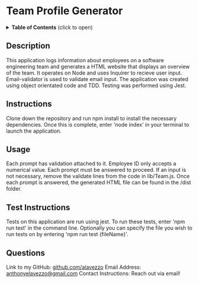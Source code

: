 # Team Profile Generator

  <details>
<summary><b>Table of Contents</b> (click to open)</summary>
<!-- MarkdownTOC -->

1. [Description:](#description)
1. [Instructions:](#instructions)
1. [Usage:](#usage)

1. [Test Instructions:](#test-instructions)

1. [Questions:](#questions)

<!-- /MarkdownTOC -->
</details>

  
  ## Description
  This application logs information about employees on a software engineering team and generates a HTML website that displays an overview of the team. It operates on Node and uses Inquirer to recieve user input. Email-validator is used to validate email input. The application was created using object orientated code and TDD. Testing was performed using Jest.
  ## Instructions
  Clone down the repository and run npm install to install the necessary dependencies. Once this is complete, enter 'node index' in your terminal to launch the application. 
  ## Usage
  Each prompt has validation attached to it. Employee ID only accepts a numerical value. Each prompt must be answered to proceed. If an input is not necessary, remove the validate lines from the code in lib/Team.js. Once each prompt is answered, the generated HTML file can be found in the /dist folder. 
  
  ## Test Instructions
  Tests on this application are run using jest. To run these tests, enter 'npm run test' in the command line. Optionally you can specify the file you wish to run tests on by entering 'npm run test {fileName}'.
  
  ## Questions 
  Link to my GitHub: [github.com/alavezzo](https://github.com/alavezzo)
  Email Address: anthonyelavezzo@gmail.com
  Contact Instructions: Reach out via email!

